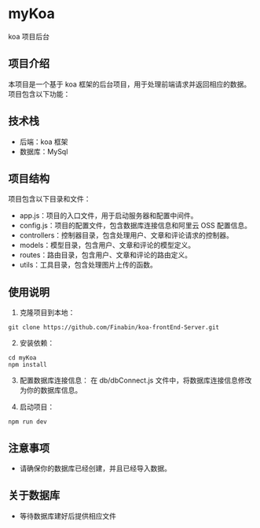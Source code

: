 # myKoa

koa 项目后台

## 项目介绍

本项目是一个基于 koa 框架的后台项目，用于处理前端请求并返回相应的数据。项目包含以下功能：

## 技术栈

- 后端：koa 框架
- 数据库：MySql

## 项目结构

项目包含以下目录和文件：

- app.js：项目的入口文件，用于启动服务器和配置中间件。
- config.js：项目的配置文件，包含数据库连接信息和阿里云 OSS 配置信息。
- controllers：控制器目录，包含处理用户、文章和评论请求的控制器。
- models：模型目录，包含用户、文章和评论的模型定义。
- routes：路由目录，包含用户、文章和评论的路由定义。
- utils：工具目录，包含处理图片上传的函数。

## 使用说明

1. 克隆项目到本地：

```
git clone https://github.com/Finabin/koa-frontEnd-Server.git
```

2. 安装依赖：

```
cd myKoa
npm install
```

3. 配置数据库连接信息：
   在 db/dbConnect.js 文件中，将数据库连接信息修改为你的数据库信息。

4. 启动项目：

```
npm run dev
```

## 注意事项

- 请确保你的数据库已经创建，并且已经导入数据。

## 关于数据库

- 等待数据库建好后提供相应文件
